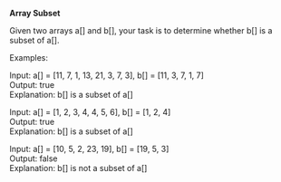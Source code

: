 **Array Subset**

Given two arrays a[] and b[], your task is to determine whether b[] is a subset of a[].

Examples:

Input: a[] = [11, 7, 1, 13, 21, 3, 7, 3], b[] = [11, 3, 7, 1, 7]    
Output: true  
Explanation: b[] is a subset of a[]  

Input: a[] = [1, 2, 3, 4, 4, 5, 6], b[] = [1, 2, 4]  
Output: true  
Explanation: b[] is a subset of a[]  

Input: a[] = [10, 5, 2, 23, 19], b[] = [19, 5, 3]   
Output: false  
Explanation: b[] is not a subset of a[]  
